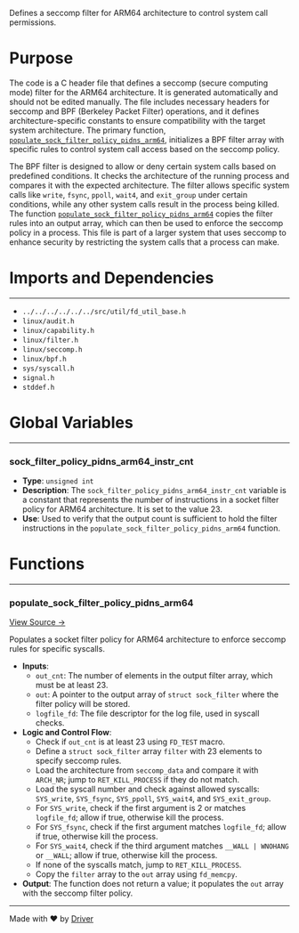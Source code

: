 <!--------------------------------------------------------------------------------->
<!-- IMPORTANT: This file is auto-generated by Driver (https://driver.ai). -------->
<!-- Manual edits may be overwritten on future commits. --------------------------->
<!--------------------------------------------------------------------------------->

Defines a seccomp filter for ARM64 architecture to control system call permissions.

# Purpose
The code is a C header file that defines a seccomp (secure computing mode) filter for the ARM64 architecture. It is generated automatically and should not be edited manually. The file includes necessary headers for seccomp and BPF (Berkeley Packet Filter) operations, and it defines architecture-specific constants to ensure compatibility with the target system architecture. The primary function, [`populate_sock_filter_policy_pidns_arm64`](<#populate_sock_filter_policy_pidns_arm64>), initializes a BPF filter array with specific rules to control system call access based on the seccomp policy.

The BPF filter is designed to allow or deny certain system calls based on predefined conditions. It checks the architecture of the running process and compares it with the expected architecture. The filter allows specific system calls like `write`, `fsync`, `ppoll`, `wait4`, and `exit_group` under certain conditions, while any other system calls result in the process being killed. The function [`populate_sock_filter_policy_pidns_arm64`](<#populate_sock_filter_policy_pidns_arm64>) copies the filter rules into an output array, which can then be used to enforce the seccomp policy in a process. This file is part of a larger system that uses seccomp to enhance security by restricting the system calls that a process can make.
# Imports and Dependencies

---
- `../../../../../../src/util/fd_util_base.h`
- `linux/audit.h`
- `linux/capability.h`
- `linux/filter.h`
- `linux/seccomp.h`
- `linux/bpf.h`
- `sys/syscall.h`
- `signal.h`
- `stddef.h`


# Global Variables

---
### sock\_filter\_policy\_pidns\_arm64\_instr\_cnt
- **Type**: ``unsigned int``
- **Description**: The `sock_filter_policy_pidns_arm64_instr_cnt` variable is a constant that represents the number of instructions in a socket filter policy for ARM64 architecture. It is set to the value 23.
- **Use**: Used to verify that the output count is sufficient to hold the filter instructions in the `populate_sock_filter_policy_pidns_arm64` function.


# Functions

---
### populate\_sock\_filter\_policy\_pidns\_arm64<!-- {{#callable:populate_sock_filter_policy_pidns_arm64}} -->
[View Source →](<../../../../../../../../src/app/shared/commands/run/generated/pidns_arm64_seccomp.h#L26>)

Populates a socket filter policy for ARM64 architecture to enforce seccomp rules for specific syscalls.
- **Inputs**:
    - `out_cnt`: The number of elements in the output filter array, which must be at least 23.
    - `out`: A pointer to the output array of `struct sock_filter` where the filter policy will be stored.
    - `logfile_fd`: The file descriptor for the log file, used in syscall checks.
- **Logic and Control Flow**:
    - Check if `out_cnt` is at least 23 using `FD_TEST` macro.
    - Define a `struct sock_filter` array `filter` with 23 elements to specify seccomp rules.
    - Load the architecture from `seccomp_data` and compare it with `ARCH_NR`; jump to `RET_KILL_PROCESS` if they do not match.
    - Load the syscall number and check against allowed syscalls: `SYS_write`, `SYS_fsync`, `SYS_ppoll`, `SYS_wait4`, and `SYS_exit_group`.
    - For `SYS_write`, check if the first argument is 2 or matches `logfile_fd`; allow if true, otherwise kill the process.
    - For `SYS_fsync`, check if the first argument matches `logfile_fd`; allow if true, otherwise kill the process.
    - For `SYS_wait4`, check if the third argument matches `__WALL | WNOHANG` or `__WALL`; allow if true, otherwise kill the process.
    - If none of the syscalls match, jump to `RET_KILL_PROCESS`.
    - Copy the `filter` array to the `out` array using `fd_memcpy`.
- **Output**: The function does not return a value; it populates the `out` array with the seccomp filter policy.



---
Made with ❤️ by [Driver](https://www.driver.ai/)